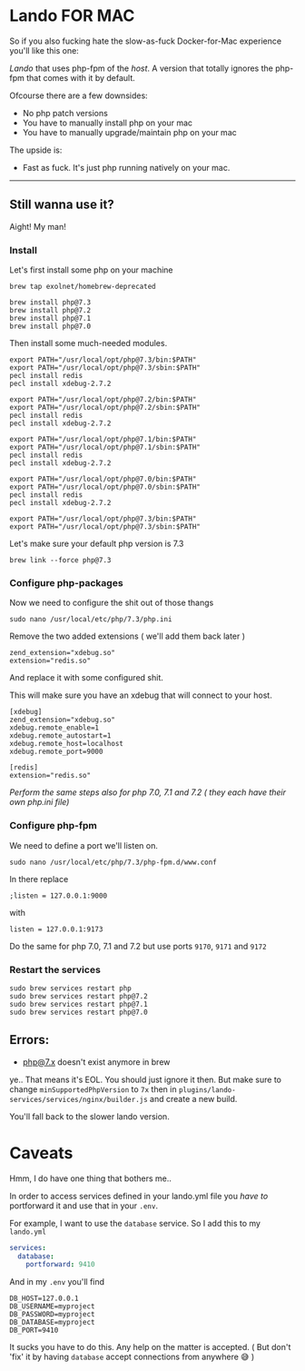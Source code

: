 Lando FOR MAC
=====

So if you also fucking hate the slow-as-fuck Docker-for-Mac experience you'll like this one:

*Lando* that uses php-fpm of the _host_. A version that totally ignores the php-fpm that comes with it by default.

Ofcourse there are a few downsides:

 - No php patch versions
 - You have to manually install php on your mac
 - You have to manually upgrade/maintain php on your mac

The upside is:

 - Fast as fuck. It's just php running natively on your mac.
 
----

## Still wanna use it?

Aight! My man!


### Install

Let's first install some php on your machine

```
brew tap exolnet/homebrew-deprecated

brew install php@7.3
brew install php@7.2
brew install php@7.1
brew install php@7.0
```

Then install some much-needed modules.

```
export PATH="/usr/local/opt/php@7.3/bin:$PATH"
export PATH="/usr/local/opt/php@7.3/sbin:$PATH"
pecl install redis
pecl install xdebug-2.7.2

export PATH="/usr/local/opt/php@7.2/bin:$PATH"
export PATH="/usr/local/opt/php@7.2/sbin:$PATH"
pecl install redis
pecl install xdebug-2.7.2

export PATH="/usr/local/opt/php@7.1/bin:$PATH"
export PATH="/usr/local/opt/php@7.1/sbin:$PATH"
pecl install redis
pecl install xdebug-2.7.2

export PATH="/usr/local/opt/php@7.0/bin:$PATH"
export PATH="/usr/local/opt/php@7.0/sbin:$PATH"
pecl install redis
pecl install xdebug-2.7.2

export PATH="/usr/local/opt/php@7.3/bin:$PATH"
export PATH="/usr/local/opt/php@7.3/sbin:$PATH"
```

Let's make sure your default php version is 7.3

```
brew link --force php@7.3
```

### Configure php-packages

Now we need to configure the shit out of those thangs

`sudo nano /usr/local/etc/php/7.3/php.ini`

Remove the two added extensions ( we'll add them back later )

```
zend_extension="xdebug.so"
extension="redis.so"
```

And replace it with some configured shit.

This will make sure you have an xdebug that will connect to your host.

```
[xdebug]
zend_extension="xdebug.so"
xdebug.remote_enable=1
xdebug.remote_autostart=1
xdebug.remote_host=localhost
xdebug.remote_port=9000

[redis]
extension="redis.so"
```

*Perform the same steps also for php 7.0, 7.1 and 7.2 ( they each have their own php.ini file)*

### Configure php-fpm

We need to define a port we'll listen on.

`sudo nano /usr/local/etc/php/7.3/php-fpm.d/www.conf`

In there replace

```
;listen = 127.0.0.1:9000
```

with

```
listen = 127.0.0.1:9173
```

Do the same for php 7.0, 7.1 and 7.2 but use ports `9170`, `9171` and `9172`

### Restart the services

```
sudo brew services restart php
sudo brew services restart php@7.2
sudo brew services restart php@7.1
sudo brew services restart php@7.0
```


## Errors:

- php@7.x doesn't exist anymore in brew

ye.. That means it's EOL. You should just ignore it then.
But make sure to change `minSupportedPhpVersion` to `7x` then in `plugins/lando-services/services/nginx/builder.js` and create a new build.

You'll fall back to the slower lando version.

# Caveats

Hmm, I do have one thing that bothers me..

In order to access services defined in your lando.yml file you *have to* portforward it and use that in your `.env`.

For example, I want to use the `database` service. So I add this to my `lando.yml`

```yml
services:
  database:
    portforward: 9410
```

And in my `.env` you'll find

```
DB_HOST=127.0.0.1
DB_USERNAME=myproject
DB_PASSWORD=myproject
DB_DATABASE=myproject
DB_PORT=9410
```

It sucks you have to do this. Any help on the matter is accepted.
( But don't 'fix' it by having `database` accept connections from anywhere 😅 )
